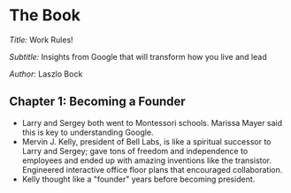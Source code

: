 # The Book

*Title:* Work Rules!

*Subtitle:* Insights from Google that will transform how you live and lead

*Author:* Laszlo Bock

## Chapter 1: Becoming a Founder

- Larry and Sergey both went to Montessori schools. Marissa Mayer said this is key to understanding Google.
- Mervin J. Kelly, president of Bell Labs, is like a spiritual successor to Larry and Sergey; gave tons of freedom and independence to employees and ended up with amazing inventions like the transistor. Engineered interactive office floor plans that encouraged collaboration.
- Kelly thought like a "founder" years before becoming president.
